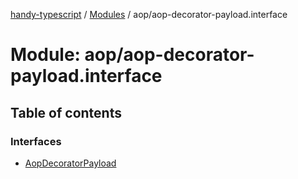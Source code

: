[handy-typescript](../README.md) / [Modules](../modules.md) / aop/aop-decorator-payload.interface

# Module: aop/aop-decorator-payload.interface

## Table of contents

### Interfaces

- [AopDecoratorPayload](../interfaces/aop_aop_decorator_payload_interface.aopdecoratorpayload.md)
